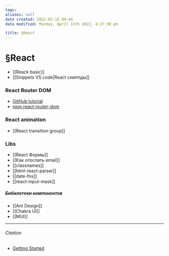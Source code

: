 ```yaml
---
tags: 
aliases: null
date created: 2022-02-15 09:44
date modified: Monday, April 11th 2022, 4:27:38 pm

title: §React
---
```


# §React

- [[Reack basic]]
- [[Snippets VS code|React сниппды]]

### React Router DOM

- [GitHub tutorial](https://github.com/remix-run/react-router/blob/main/docs/getting-started/tutorial.md)
- [npm react-router-dom](https://www.npmjs.com/package/react-router-dom)

### React animation

- [[React transition group]]

### Libs

- [[React Формы]]
- [[Как отослать email]]
- [[classnames]]
- [[html-react-parser]]
- [[date-fns]]
- [[react-input-mask]]

##### Бибилотеки компонентов

- [[Ant Design]]
- [[Chakra UI]]
- [[MUI]]

---

###### Citation

- [Getting Started](https://reactjs.org/docs/getting-started.html)
